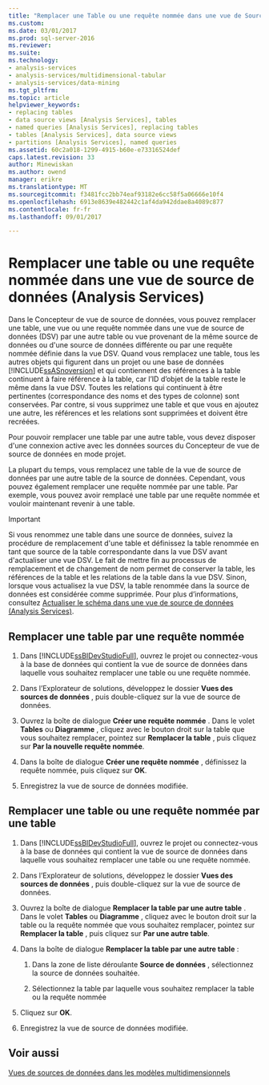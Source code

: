 ```yaml
---
title: "Remplacer une Table ou une requête nommée dans une vue de Source de données (Analysis Services) | Documents Microsoft"
ms.custom: 
ms.date: 03/01/2017
ms.prod: sql-server-2016
ms.reviewer: 
ms.suite: 
ms.technology:
- analysis-services
- analysis-services/multidimensional-tabular
- analysis-services/data-mining
ms.tgt_pltfrm: 
ms.topic: article
helpviewer_keywords:
- replacing tables
- data source views [Analysis Services], tables
- named queries [Analysis Services], replacing tables
- tables [Analysis Services], data source views
- partitions [Analysis Services], named queries
ms.assetid: 60c2a018-1299-4915-b60e-e73316524def
caps.latest.revision: 33
author: Minewiskan
ms.author: owend
manager: erikre
ms.translationtype: MT
ms.sourcegitcommit: f3481fcc2bb74eaf93182e6cc58f5a06666e10f4
ms.openlocfilehash: 6913e8639e482442c1af4da942ddae8a4089c877
ms.contentlocale: fr-fr
ms.lasthandoff: 09/01/2017

---
```

# <a name="replace-a-table-or-a-named-query-in-a-data-source-view-analysis-services"></a>Remplacer une table ou une requête nommée dans une vue de source de données (Analysis Services)
  Dans le Concepteur de vue de source de données, vous pouvez remplacer une table, une vue ou une requête nommée dans une vue de source de données (DSV) par une autre table ou vue provenant de la même source de données ou d'une source de données différente ou par une requête nommée définie dans la vue DSV. Quand vous remplacez une table, tous les autres objets qui figurent dans un projet ou une base de données [!INCLUDE[ssASnoversion](../../includes/ssasnoversion-md.md)] et qui contiennent des références à la table continuent à faire référence à la table, car l’ID d’objet de la table reste le même dans la vue DSV. Toutes les relations qui continuent à être pertinentes (correspondance des noms et des types de colonne) sont conservées. Par contre, si vous supprimez une table et que vous en ajoutez une autre, les références et les relations sont supprimées et doivent être recréées.  
  
 Pour pouvoir remplacer une table par une autre table, vous devez disposer d'une connexion active avec les données sources du Concepteur de vue de source de données en mode projet.  
  
 La plupart du temps, vous remplacez une table de la vue de source de données par une autre table de la source de données. Cependant, vous pouvez également remplacer une requête nommée par une table. Par exemple, vous pouvez avoir remplacé une table par une requête nommée et vouloir maintenant revenir à une table.  
  
> [!IMPORTANT]  
>  Si vous renommez une table dans une source de données, suivez la procédure de remplacement d'une table et définissez la table renommée en tant que source de la table correspondante dans la vue DSV avant d'actualiser une vue DSV. Le fait de mettre fin au processus de remplacement et de changement de nom permet de conserver la table, les références de la table et les relations de la table dans la vue DSV. Sinon, lorsque vous actualisez la vue DSV, la table renommée dans la source de données est considérée comme supprimée. Pour plus d’informations, consultez [Actualiser le schéma dans une vue de source de données &#40;Analysis Services&#41;](../../analysis-services/multidimensional-models/refresh-the-schema-in-a-data-source-view-analysis-services.md).  
  
##  <a name="bkmk_nq"></a> Remplacer une table par une requête nommée  
  
1.  Dans [!INCLUDE[ssBIDevStudioFull](../../includes/ssbidevstudiofull-md.md)], ouvrez le projet ou connectez-vous à la base de données qui contient la vue de source de données dans laquelle vous souhaitez remplacer une table ou une requête nommée.  
  
2.  Dans l’Explorateur de solutions, développez le dossier **Vues des sources de données** , puis double-cliquez sur la vue de source de données.  
  
3.  Ouvrez la boîte de dialogue **Créer une requête nommée** . Dans le volet **Tables** ou **Diagramme** , cliquez avec le bouton droit sur la table que vous souhaitez remplacer, pointez sur **Remplacer la table** , puis cliquez sur **Par la nouvelle requête nommée**.  
  
4.  Dans la boîte de dialogue **Créer une requête nommée** , définissez la requête nommée, puis cliquez sur **OK**.  
  
5.  Enregistrez la vue de source de données modifiée.  
  
## <a name="replace-a-table-or-named-query-with-a-table"></a>Remplacer une table ou une requête nommée par une table  
  
1.  Dans [!INCLUDE[ssBIDevStudioFull](../../includes/ssbidevstudiofull-md.md)], ouvrez le projet ou connectez-vous à la base de données qui contient la vue de source de données dans laquelle vous souhaitez remplacer une table ou une requête nommée.  
  
2.  Dans l’Explorateur de solutions, développez le dossier **Vues des sources de données** , puis double-cliquez sur la vue de source de données.  
  
3.  Ouvrez la boîte de dialogue **Remplacer la table par une autre table** . Dans le volet **Tables** ou **Diagramme** , cliquez avec le bouton droit sur la table ou la requête nommée que vous souhaitez remplacer, pointez sur **Remplacer la table** , puis cliquez sur **Par une autre table**.  
  
4.  Dans la boîte de dialogue **Remplacer la table par une autre table** :  
  
    1.  Dans la zone de liste déroulante **Source de données** , sélectionnez la source de données souhaitée.  
  
    2.  Sélectionnez la table par laquelle vous souhaitez remplacer la table ou la requête nommée  
  
5.  Cliquez sur **OK**.  
  
6.  Enregistrez la vue de source de données modifiée.  
  
## <a name="see-also"></a>Voir aussi  
 [Vues de sources de données dans les modèles multidimensionnels](../../analysis-services/multidimensional-models/data-source-views-in-multidimensional-models.md)  
  
  
